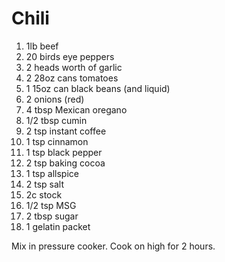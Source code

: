 Chili
=====

1. 1lb beef
2. 20 birds eye peppers
3. 2 heads worth of garlic
4. 2 28oz cans tomatoes
5. 1 15oz can black beans (and liquid)
6. 2 onions (red)
7. 4 tbsp Mexican oregano
8. 1/2 tbsp cumin
9. 2 tsp instant coffee
10. 1 tsp cinnamon
11. 1 tsp black pepper
12. 2 tsp baking cocoa
13. 1 tsp allspice 
14. 2 tsp salt
15. 2c stock
16. 1/2 tsp MSG
17. 2 tbsp sugar
18. 1 gelatin packet

Mix in pressure cooker.
Cook on high for 2 hours. 
